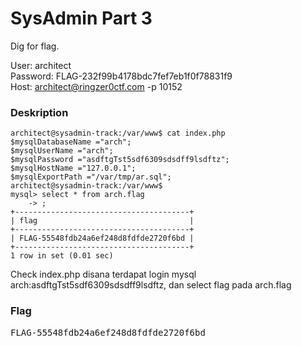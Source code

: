 <h1>SysAdmin Part 3</h1>
<p>Dig for flag.

User: architect<br>
Password: FLAG-232f99b4178bdc7fef7eb1f0f78831f9
<br>
Host: architect@ringzer0ctf.com -p 10152</p>
<h3>Deskription</h3>

```console
architect@sysadmin-track:/var/www$ cat index.php 
$mysqlDatabaseName ="arch";
$mysqlUserName ="arch";
$mysqlPassword ="asdftgTst5sdf6309sdsdff9lsdftz";
$mysqlHostName ="127.0.0.1";
$mysqlExportPath ="/var/tmp/ar.sql";
architect@sysadmin-track:/var/www$
mysql> select * from arch.flag 
    -> ;
+---------------------------------------+
| flag                                  |
+---------------------------------------+
| FLAG-55548fdb24a6ef248d8fdfde2720f6bd |
+---------------------------------------+
1 row in set (0.01 sec)

```
<p>Check index.php disana terdapat login mysql arch:asdftgTst5sdf6309sdsdff9lsdftz, dan select flag pada arch.flag</p>
<h3>Flag</h3>
<pre>FLAG-55548fdb24a6ef248d8fdfde2720f6bd</pre>
